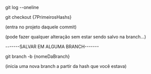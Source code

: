 git log --oneline

git checkout {7PrimeirosHashs}

(entra no projeto daquele commit)

(pode fazer qualquer alteração sem estar sendo salvo na branch...)

-------SALVAR EM ALGUMA BRANCH-------

git branch -b {nomeDaBranch}

(inicia uma nova branch a partir da hash que você estava)
